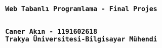 <pre>
  <h2> 
  Web Tabanlı Programlama - Final Projesi  
  <br> 
  Caner Akın - 1191602618   
  Trakya Üniversitesi-Bilgisayar Mühendisliği 
  </br>
  </h2>
 </pre>

